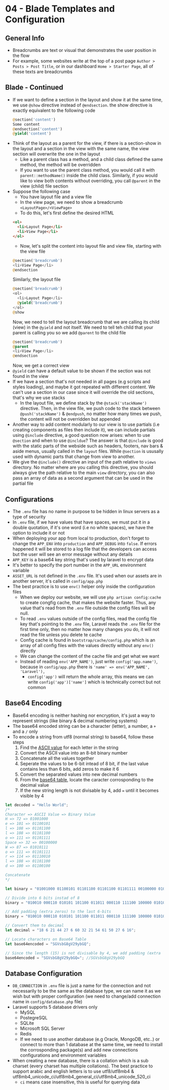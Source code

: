 # 04 - Blade Templates and Configuration

## General Info

- Breadcrumbs are text or visual that demonstrates the user position in the flow
- For example, some websites write at the top of a post page `Author > Posts > Post Title`, or in our dashboard `Home > Starter Page`, all of these texts are breadcrumbs

## Blade - Continued

- If we want to define a section in the layout and show it at the same time, we use `@show` directive instead of `@endsection`. the show directive is exactly equivalent to the following code
  ```php
  @section('content')
  Some content
  @endsection('content')
  @yield('content')
  ```
- Think of the layout as a parent for the view, if there is a section-show in the layout and a section in the view with the same name, the view section will overwrite the one in the layout
  - Like a parent class has a method, and a child class defined the same method, the method will be overridden
  - If you want to use the parent class method, you would call it with `parent::methodName()` inside the child class. Similarly, if you would like to view both contents without overriding, you call `@parent` in the view (child) file section
- Suppose the following case
  - You have layout file and a view file
  - In the view page, we need to show a breadcrumb `<LayoutPage>/<ViewPage>`
  - To do this, let's first define the desired HTML
  ```html
  <ol>
    <li>Layout Page</li>
    <li>View Page</li>
  </ol>
  ```
  - Now, let's split the content into layout file and view file, starting with the view file
  ```php
  @section('breadcrumb')
  <li>View Page</li>
  @endsection
  ```
  Similarly, the layout file
  ```php
  @section('breadcrumb')
  <ol>
    <li>Layout Page</li>
    @yield('breadcrumb')
  </ol>
  @show
  ```
  Now, we need to tell the layout breadcrumb that we are calling its child (view) in the `@yield` and not itself. We need to tell teh child that your parent is calling you so we add `@parent` to the child file
  ```php
  @section('breadcrumb')
  @parent
  <li>View Page</li>
  @endsection
  ```
  Now, we get a correct view
- `@yield` can have a default value to be shown if the section was not found in the view
- If we have a section that's not needed in all pages (e.g scripts and styles loading), and maybe it got repeated with different content. We can't use a section in our case since it will override the old sections, that's why we use stacks
  - In the layout file, we define stack by the `@stack('stackName')` directive. Then, in the view file, we push code to the stack between `@push('stackName')` & `@endpush`, no matter how many times we push, the content will not be overridden but appended
- Another way to add content modularly to our view is to use partials (i.e creating components as files then include it), we can include partials using `@include` directive, a good question now arises: when to use `@section` and when to use `@incldue`? The answer is that `@include` is good with the static parts of the webside such as headers, footers, nav bars & aside menus, usually called in the `layout` files. While `@section` is ususally used with dynamic parts that change from view to another.
- We give the `@include()` directive an input of the path relative to `views` directory. No matter where are you calling this directive, you should always give the path relative to the main `view` directory, you can also pass an array of data as a second argument that can be used in the partial file

## Configurations

- The `.env` file has no name in purpose to be hidden in linux servers as a type of security
- In `.env` file, if we have values that have spaces, we must put it in a double quotation, if it's one word (i.e no white spaces), we have the option to include it or not
- When deploying your app from local to production, don't forget to change the `APP_ENV` into `production` and `APP_DEBUG` into `false`. If errors happened it will be stored to a log file that the developers can access but the user will see an error message without any details
- `APP_KEY` is a base64 key string that's used by laravel to encrypt data
- It's better to specify the port number in the `APP_URL` environment variable
- `ASSET_URL` is not defined in the `.env` file. It's used when our assets are in another server, it's called in `config/app.php`
- The best practice is to use `env()` helper only inside the configuration files
  - When we deploy our website, we will use `php artisan config:cache` to create congfig cache, that makes the website faster. Thus, any value that's read from the `.env` file outside the config files will be null.
  - To read `.env` values outside of the config files, read the config file key that's pointing to the `.env` file, Laravel reads the `.env` file for the first time only, then no matter how many changes you do, it will not read the file unless you delete te cache
  - Config cache is found in `bootstrap/cache/config.php` which is an array of all config files with the values directly without any `env()` directly
  - We can change the content of the cache file and get what we want
  - Instead of reading `env('APP_NAME')`, just write `config('app.name')`, because in `config/app.php` there is `'name' => env('APP_NAME', 'Laravel'),`
    - `config('app')` will return the whole array, this means we can write `config('app')['name']` which is technically correct but not common


## Base64 Encoding

- Base64 encoding is neither hashing nor encryption, it's just a way to represent strings (like binary & decimal numbering systems)
- The base64 encoded string can be a character (letter), a number, a `+` and a `/` only
- To encode a string from utf8 (normal string) to base64, follow these steps
  1. Find the [ASCII value](https://www.ascii-code.com/) for each letter in the string
  2. Convert the ASCII value into an 8-bit  binary number
  3. Concatenate all the values together
  4. Seperate the values to be 6-bit intead of 8 bit, if the last value contains less than 6 bits, add zeros to make it 6
  5. Convert the separated values into new decimal numbers
  6. From the [base64 table](https://base64.guru/learn/base64-characters), locate the caracter corrosponding to the decimal value
  7. If the new string length is not divisable by 4, add `=` until it becomes visible by 4

```ts
let decoded = "Hello World";
/*
Character => ASCII Value => Binary Value
H => 72 => 01001000
e => 101 => 01100101
l => 108 => 01101100
l => 108 => 01101100
o => 111 => 01101111
Space => 32 => 00100000
W => 87 => 01010111
o => 111 => 01101111
r => 114 => 01110010
l => 108 => 01101100
d => 100 => 01100100

Concatenate
*/

let binary = "01001000 01100101 01101100 01101100 01101111 00100000 01010111 01101111 01110010 01101100 01100100";

// Divide into 6 bits instad of 8
binary = "010010 000110 010101 101100 011011 000110 111100 100000 010101 110110 111101 110010 011011 000110 0100";

// Add padding (extra zeros) to the last 6-bits
binary = "010010 000110 010101 101100 011011 000110 111100 100000 010101 110110 111101 110010 011011 000110 010000";

// Convert them to decimal
let decimal = "18 6 21 44 27 6 60 32 21 54 61 50 27 6 16";

// Locate characters on Base64 Table
let base64encoded = "SGVsbG8gV29ybGQ";

// Since the length (15) is not divisable by 4, we add padding (extra `=`)
base64encoded = "SGVsbG8gV29ybGQ="; //SGVsbG8gV29ybGQ
```

## Database Configuration

- `DB_CONNECTION` in `.env` file is just a name for the connection and not necessarily to be the same as the database type, we can name it as we wish but with proper configuration (we need to change/add connection name in `config/database.php` file)
- Laravel supports 5 database drivers only
  - MySQL
  - PostegreSQL
  - SQLite
  - Microsoft SQL Server
  - Redis
  - If we need to use another database (e.g Oracle, MongoDB, etc..) or connect to more than 1 database at the same time, we need to install the corrosponding package(s) and add new connections configurations and environment variables
- When creating a new database, there is a collation which is a sub charset (every charset has multiple collations). The best practice to support arabic and english letters is to use utf8/utf8mb4 & utf8mb4_unicode_ci/utf8mb4_general_ci/utf8mb4_unicode_520_ci
  - `ci` means case insensitive, this is useful for querying data